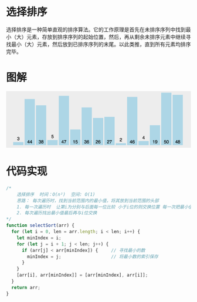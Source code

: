 # 选择排序

选择排序是一种简单直观的排序算法。它的工作原理是首先在未排序序列中找到最小（大）元素，存放到排序序列的起始位置，然后，再从剩余未排序元素中继续寻找最小（大）元素，然后放到已排序序列的末尾。以此类推，直到所有元素均排序完毕。

# 图解

![选择排序](../../public/img/algorithm/选择排序.gif)

# 代码实现

```js
/*
    选择排序  时间：O(n²)  空间: O(1)
    思路： 每次遍历时，找到当前范围内的最小值，将其放到当前范围的头部
    1. 每一次遍历时  让第i为分别与后面每一位比较 小于i位的则交换位置 每一次把最小值放到i位
    2. 每次遍历找出最小值最后再与i位交换
*/
function selectSort(arr) {
  for (let i = 0, len = arr.length; i < len; i++) {
    let minIndex = i;
    for (let j = i + 1; j < len; j++) {
      if (arr[j] < arr[minIndex]) {     // 寻找最小的数
        minIndex = j;                   // 将最小数的索引保存
      }
    }
    [arr[i], arr[minIndex]] = [arr[minIndex], arr[i]];
  }
  return arr;
}